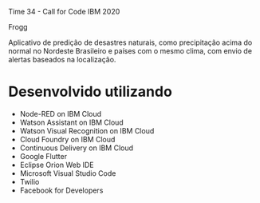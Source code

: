 Time 34 - Call for Code IBM 2020

Frogg

Aplicativo de predição de desastres naturais, como precipitação acima do normal no Nordeste Brasileiro e países com o mesmo clima, com envio de alertas baseados na localização.

Desenvolvido utilizando
=======================

- Node-RED on IBM Cloud
- Watson Assistant on IBM Cloud
- Watson Visual Recognition on IBM Cloud
- Cloud Foundry on IBM Cloud
- Continuous Delivery on IBM Cloud
- Google Flutter
- Eclipse Orion Web IDE 
- Microsoft Visual Studio Code
- Twilio
- Facebook for Developers
